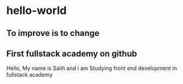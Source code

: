 # hello-world
## To improve is to change

First fullstack academy on github
 --
Hello, My name is Salih and i am Studying front end development in fullstack academy

